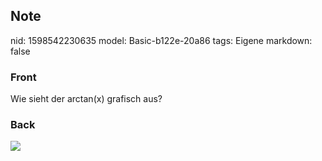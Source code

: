 ## Note
nid: 1598542230635
model: Basic-b122e-20a86
tags: Eigene
markdown: false

### Front
Wie sieht der arctan(x) grafisch aus?

### Back
<img src="1280px-Arctangent_Arccotangent.svg.png">
